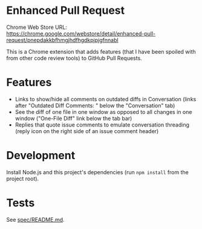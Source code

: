 # Enhanced Pull Request

Chrome Web Store URL:
https://chrome.google.com/webstore/detail/enhanced-pull-request/pnepdakkbfhmgjhdfhgdkpjpjgfnnabl

This is a Chrome extension that adds features (that I have been spoiled with
from other code review tools) to GitHub Pull Requests.


# Features

* Links to show/hide all comments on outdated diffs in Conversation (links
  after "Outdated Diff Comments: " below the "Conversation" tab)
* See the diff of one file in one window as opposed to all changes in one
  window ("One-File Diff" link below the tab bar)
* Replies that quote issue comments to emulate conversation threading (reply
  icon on the right side of an issue comment header)

# Development

Install Node.js and this project's dependencies (run `npm install` from the
project root).


# Tests

See [spec/README.md](https://github.com/tobyhs/enhanced_pull_request/blob/master/spec/README.md).
